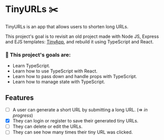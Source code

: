 # TinyURLs ✂️

TinyURLs is an app that allows users to shorten long URLs.

This project's goal is to revisit an old project made with Node JS, Express and EJS templates: [TinyApp](https://github.com/Purpleknife/tinyapp), and rebuild it using TypeScript and React.

<strong><h3>🔴 This project's goals are:</h3></strong>
- Learn TypeScript.
- Learn how to use TypeScript with React.
- Learn how to pass down and handle props with TypeScript.
- Learn how to manage state with TypeScript.

## Features
- [ ] A user can generate a short URL by submitting a long URL. (=> <i>in progress</i>)
- [X] They can login or register to save their generated tiny URLs.
- [ ] They can delete or edit the URLs.
- [ ] They can see how many times their tiny URL was clicked.